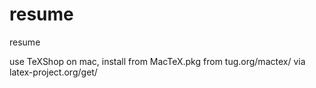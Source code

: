 # resume
resume

use TeXShop on mac, install from MacTeX.pkg
from tug.org/mactex/ via latex-project.org/get/
